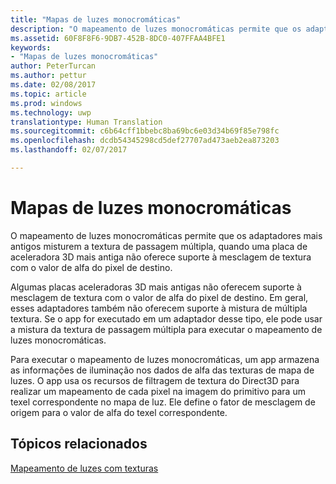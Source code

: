 ```yaml
---
title: "Mapas de luzes monocromáticas"
description: "O mapeamento de luzes monocromáticas permite que os adaptadores mais antigos misturem a textura de passagem múltipla, quando uma placa de aceleradora 3D mais antiga não oferece suporte à mesclagem de textura com o valor de alfa do pixel de destino."
ms.assetid: 60F8F8F6-9DB7-452B-8DC0-407FFAA4BFE1
keywords:
- "Mapas de luzes monocromáticas"
author: PeterTurcan
ms.author: pettur
ms.date: 02/08/2017
ms.topic: article
ms.prod: windows
ms.technology: uwp
translationtype: Human Translation
ms.sourcegitcommit: c6b64cff1bbebc8ba69bc6e03d34b69f85e798fc
ms.openlocfilehash: dcdb54345298cd5def27707ad473aeb2ea873203
ms.lasthandoff: 02/07/2017

---
```


# <a name="monochrome-light-maps"></a>Mapas de luzes monocromáticas


O mapeamento de luzes monocromáticas permite que os adaptadores mais antigos misturem a textura de passagem múltipla, quando uma placa de aceleradora 3D mais antiga não oferece suporte à mesclagem de textura com o valor de alfa do pixel de destino.

Algumas placas aceleradoras 3D mais antigas não oferecem suporte à mesclagem de textura com o valor de alfa do pixel de destino. Em geral, esses adaptadores também não oferecem suporte à mistura de múltipla textura. Se o app for executado em um adaptador desse tipo, ele pode usar a mistura da textura de passagem múltipla para executar o mapeamento de luzes monocromáticas.

Para executar o mapeamento de luzes monocromáticas, um app armazena as informações de iluminação nos dados de alfa das texturas de mapa de luzes. O app usa os recursos de filtragem de textura do Direct3D para realizar um mapeamento de cada pixel na imagem do primitivo para um texel correspondente no mapa de luz. Ele define o fator de mesclagem de origem para o valor de alfa do texel correspondente.

## <a name="span-idrelated-topicsspanrelated-topics"></a><span id="related-topics"></span>Tópicos relacionados


[Mapeamento de luzes com texturas](light-mapping-with-textures.md)

 

 





